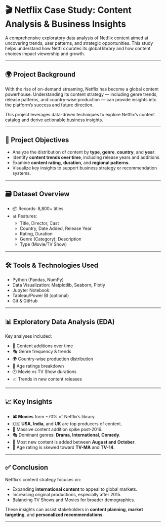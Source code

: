 # 🎬 Netflix Case Study: Content Analysis & Business Insights

A comprehensive exploratory data analysis of Netflix content aimed at uncovering trends, user patterns, and strategic opportunities. This study helps understand how Netflix curates its global library and how content choices impact viewership and growth.

---

## 🌍 Project Background

With the rise of on-demand streaming, Netflix has become a global content powerhouse. Understanding its content strategy — including genre trends, release patterns, and country-wise production — can provide insights into the platform’s success and future direction.

This project leverages data-driven techniques to explore Netflix’s content catalog and derive actionable business insights.

---

## 🎯 Project Objectives

- Analyze the distribution of content by **type**, **genre**, **country**, and **year**.
- Identify **content trends over time**, including release years and additions.
- Examine **content rating**, **duration**, and **regional patterns**.
- Visualize key insights to support business strategy or recommendation systems.

---

## 🗃️ Dataset Overview


- 📦 Records: 8,800+ titles
- 📊 Features:
  - Title, Director, Cast
  - Country, Date Added, Release Year
  - Rating, Duration
  - Genre (Category), Description
  - Type (Movie/TV Show)

---

## 🛠️ Tools & Technologies Used

- Python (Pandas, NumPy)
- Data Visualization: Matplotlib, Seaborn, Plotly
- Jupyter Notebook
- Tableau/Power BI (optional)
- Git & GitHub

---

## 📊 Exploratory Data Analysis (EDA)

Key analyses included:
- 📅 Content additions over time
- 🎭 Genre frequency & trends
- 🌍 Country-wise production distribution
- 🔞 Age ratings breakdown
- 🕐 Movie vs TV Show durations
- 📈 Trends in new content releases

---

## 📈 Key Insights

- 📽️ **Movies** form ~70% of Netflix’s library.
- 🇺🇸 **USA**, **India**, and **UK** are top producers of content.
- 📅 Massive content addition spike post-2016.
- 🎭 Dominant genres: **Drama**, **International**, **Comedy**.
- 📆 Most new content is added between **August and October**.
- 🎯 Age rating is skewed toward **TV-MA** and **TV-14**.

---

## ✅ Conclusion

Netflix’s content strategy focuses on:
- Expanding **international content** to appeal to global markets.
- Increasing original productions, especially after 2015.
- Balancing TV Shows and Movies for broader demographics.

These insights can assist stakeholders in **content planning**, **market targeting**, and **personalized recommendations**.

---



